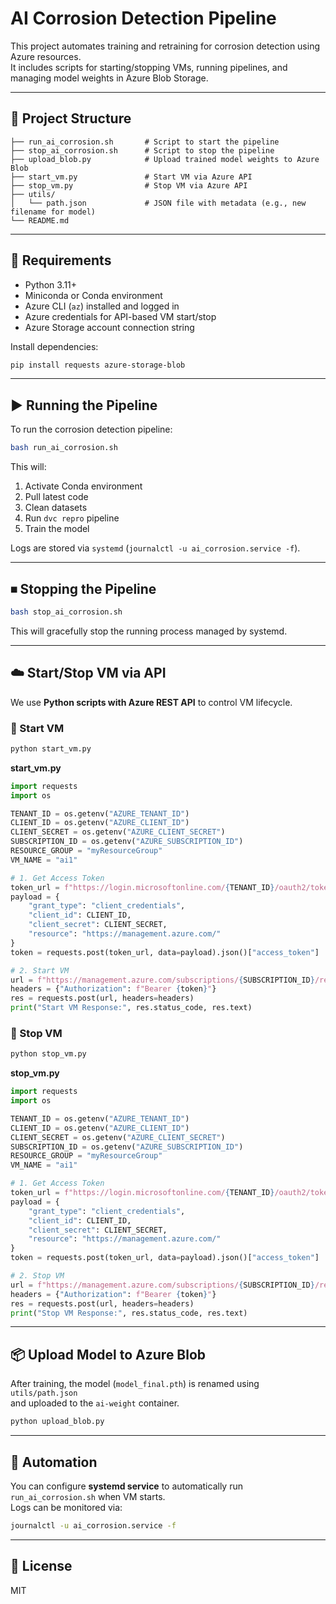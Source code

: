 # AI Corrosion Detection Pipeline

This project automates training and retraining for corrosion detection using Azure resources.  
It includes scripts for starting/stopping VMs, running pipelines, and managing model weights in Azure Blob Storage.

---

## 📂 Project Structure

```
├── run_ai_corrosion.sh       # Script to start the pipeline
├── stop_ai_corrosion.sh      # Script to stop the pipeline
├── upload_blob.py            # Upload trained model weights to Azure Blob
├── start_vm.py               # Start VM via Azure API
├── stop_vm.py                # Stop VM via Azure API
├── utils/
│   └── path.json             # JSON file with metadata (e.g., new filename for model)
└── README.md
```

---

## 🚀 Requirements

- Python 3.11+
- Miniconda or Conda environment
- Azure CLI (`az`) installed and logged in
- Azure credentials for API-based VM start/stop
- Azure Storage account connection string

Install dependencies:

```bash
pip install requests azure-storage-blob
```

---

## ▶️ Running the Pipeline

To run the corrosion detection pipeline:

```bash
bash run_ai_corrosion.sh
```

This will:
1. Activate Conda environment  
2. Pull latest code  
3. Clean datasets  
4. Run `dvc repro` pipeline  
5. Train the model  

Logs are stored via `systemd` (`journalctl -u ai_corrosion.service -f`).

---

## ⏹ Stopping the Pipeline

```bash
bash stop_ai_corrosion.sh
```

This will gracefully stop the running process managed by systemd.

---

## ☁️ Start/Stop VM via API

We use **Python scripts with Azure REST API** to control VM lifecycle.

### 🔹 Start VM

```bash
python start_vm.py
```

**start_vm.py**
```python
import requests
import os

TENANT_ID = os.getenv("AZURE_TENANT_ID")
CLIENT_ID = os.getenv("AZURE_CLIENT_ID")
CLIENT_SECRET = os.getenv("AZURE_CLIENT_SECRET")
SUBSCRIPTION_ID = os.getenv("AZURE_SUBSCRIPTION_ID")
RESOURCE_GROUP = "myResourceGroup"
VM_NAME = "ai1"

# 1. Get Access Token
token_url = f"https://login.microsoftonline.com/{TENANT_ID}/oauth2/token"
payload = {
    "grant_type": "client_credentials",
    "client_id": CLIENT_ID,
    "client_secret": CLIENT_SECRET,
    "resource": "https://management.azure.com/"
}
token = requests.post(token_url, data=payload).json()["access_token"]

# 2. Start VM
url = f"https://management.azure.com/subscriptions/{SUBSCRIPTION_ID}/resourceGroups/{RESOURCE_GROUP}/providers/Microsoft.Compute/virtualMachines/{VM_NAME}/start?api-version=2022-11-01"
headers = {"Authorization": f"Bearer {token}"}
res = requests.post(url, headers=headers)
print("Start VM Response:", res.status_code, res.text)
```

### 🔹 Stop VM

```bash
python stop_vm.py
```

**stop_vm.py**
```python
import requests
import os

TENANT_ID = os.getenv("AZURE_TENANT_ID")
CLIENT_ID = os.getenv("AZURE_CLIENT_ID")
CLIENT_SECRET = os.getenv("AZURE_CLIENT_SECRET")
SUBSCRIPTION_ID = os.getenv("AZURE_SUBSCRIPTION_ID")
RESOURCE_GROUP = "myResourceGroup"
VM_NAME = "ai1"

# 1. Get Access Token
token_url = f"https://login.microsoftonline.com/{TENANT_ID}/oauth2/token"
payload = {
    "grant_type": "client_credentials",
    "client_id": CLIENT_ID,
    "client_secret": CLIENT_SECRET,
    "resource": "https://management.azure.com/"
}
token = requests.post(token_url, data=payload).json()["access_token"]

# 2. Stop VM
url = f"https://management.azure.com/subscriptions/{SUBSCRIPTION_ID}/resourceGroups/{RESOURCE_GROUP}/providers/Microsoft.Compute/virtualMachines/{VM_NAME}/powerOff?api-version=2022-11-01"
headers = {"Authorization": f"Bearer {token}"}
res = requests.post(url, headers=headers)
print("Stop VM Response:", res.status_code, res.text)
```

---

## 📦 Upload Model to Azure Blob

After training, the model (`model_final.pth`) is renamed using `utils/path.json`  
and uploaded to the `ai-weight` container.

```bash
python upload_blob.py
```

---

## 🔄 Automation

You can configure **systemd service** to automatically run `run_ai_corrosion.sh` when VM starts.  
Logs can be monitored via:

```bash
journalctl -u ai_corrosion.service -f
```

---

## 📜 License
MIT
